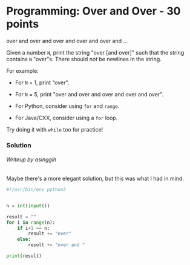 # Programming: Over and Over - 30 points

over and over and over and over and over and ...

Given a number `N`, print the string "over [and over]" such that the string contains `N` "over"s. There should _not_ be newlines in the string.

For example:

- For `N` = 1, print "over".
- For `N` = 5, print "over and over and over and over and over".

- For Python, consider using `for` and `range`.
- For Java/CXX, consider using a `for` loop.

Try doing it with `while` too for practice!

### Solution
###### Writeup by asinggih

Maybe there's a more elegant solution, but this was what I had in mind.

```python
#!/usr/bin/env python3


n = int(input())

result = ""
for i in range(n):
    if i+1 == n:
        result += "over"
    else:
        result += "over and "

print(result)
```



